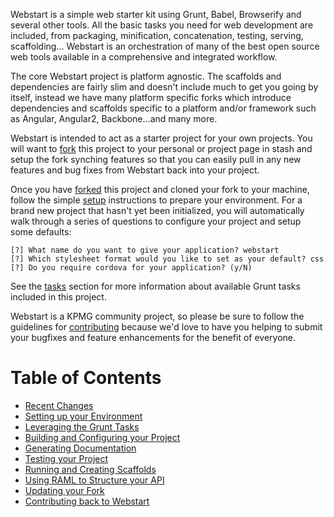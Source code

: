 Webstart is a simple web starter kit using Grunt, Babel, Browserify and several other tools. All the basic tasks you 
need for web development are included, from packaging, minification, concatenation, testing, serving, scaffolding... 
Webstart is an orchestration of many of the best open source web tools available in a comprehensive and integrated
workflow.

The core Webstart project is platform agnostic. The scaffolds and dependencies are fairly slim and doesn't 
include much to get you going by itself, instead we have many platform specific forks which introduce dependencies
and scaffolds specific to a platform and/or framework such as Angular, Angular2, Backbone...and many more.

Webstart is intended to act as a starter project for your own projects. You will want to [fork](../../../?fork) this project 
to your personal or project page in stash and setup the fork synching features so that you can easily pull in any 
new features and bug fixes from Webstart back into your project.

Once you have [forked](../../../?fork) this project and cloned your fork to your machine, follow the simple 
[setup](./SETUP.md) instructions to prepare your environment. For a brand new project that hasn't yet been initialized,
you will automatically walk through a series of questions to configure your project and setup some defaults:

    [?] What name do you want to give your application? webstart
    [?] Which stylesheet format would you like to set as your default? css
    [?] Do you require cordova for your application? (y/N)

See the [tasks](./TASKS.md) section for more information about available Grunt tasks included in this project.

Webstart is a KPMG community project, so please be sure to follow the guidelines for [contributing](./CONTRIBUTING.md) 
because we'd love to have you helping to submit your bugfixes and feature enhancements for the benefit of everyone.

# Table of Contents

* [Recent Changes](./CHANGELOG.md)
* [Setting up your Environment](./SETUP.md)
* [Leveraging the Grunt Tasks](./TASKS.md)
* [Building and Configuring your Project](./BUILDING.md)
* [Generating Documentation](./DOCUMENTATION.md)
* [Testing your Project](./TESTING.md)
* [Running and Creating Scaffolds](./SCAFFOLDING.md)
* [Using RAML to Structure your API](./RAML.md)
* [Updating your Fork](./UPDATING.md)
* [Contributing back to Webstart](./CONTRIBUTING.md)
